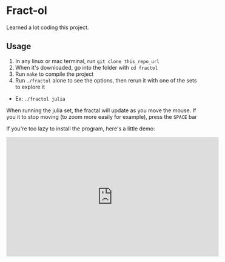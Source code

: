 # Fract-ol
Learned a lot coding this project.
## Usage
1. In any linux or mac terminal, run `git clone this_repo_url`
2. When it's downloaded, go into the folder with `cd fractol`
3. Run `make` to compile the project
4. Run `./fractol` alone to see the options, then rerun it with one of the sets to explore it
- Ex: `./fractol julia`

When running the julia set, the fractal will update as you move the mouse. If you it to stop moving (to zoom more easily for example), press the `SPACE` bar

If you're too lazy to install the program, here's a little demo:
<iframe width="560" height="315" src="https://www.youtube.com/embed/BVqaJY4r1ks" title="YouTube video player" frameborder="0" allow="accelerometer; autoplay; clipboard-write; encrypted-media; gyroscope; picture-in-picture" allowfullscreen></iframe>
